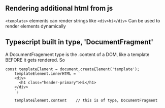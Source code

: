 ## Rendering additional html from js

`<template>` elements can render strings like `<div>hi</div>`
Can be used to render elements dynamically

## Typescript built in type, 'DocumentFragment'

A DocumentFragement type is the .content of a DOM, like a template BEFORE it gets rendered.
So

```
const templateElement = document.createElement('template');
    templateElement.innerHTML = `
    <div>
      <h1 class="header-primary">Hi</h1>
    </div>
    `;

    templateElement.content    // this is of type, DocumentFragment

```
